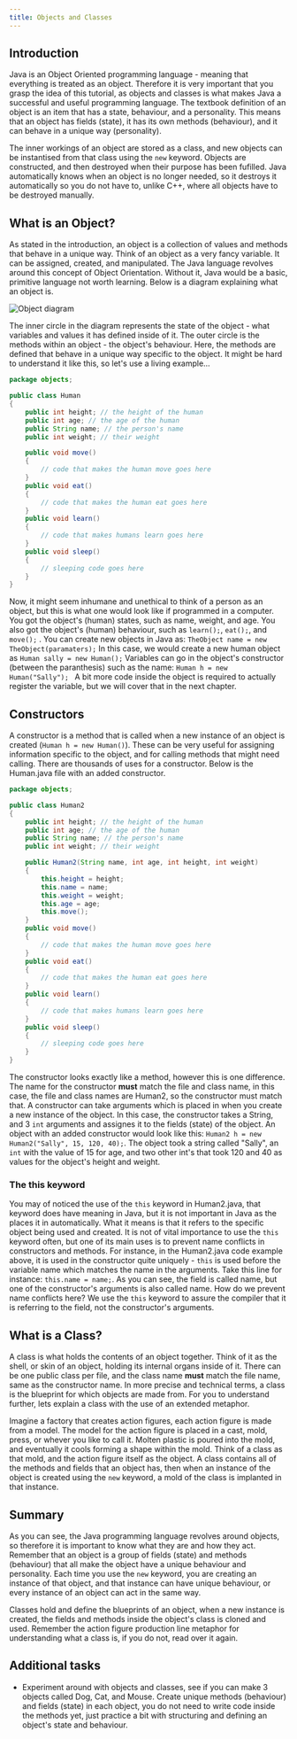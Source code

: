 ```yaml
---
title: Objects and Classes
---
```

## Introduction

Java is an Object Oriented programming language - meaning that everything is treated as an object. Therefore it is very important that you grasp the idea of this
tutorial, as objects and classes is what makes Java a successful and useful programming language. The textbook definition of an object is an item that has a state, 
behaviour, and a personality. This means that an object has fields (state), it has its own methods (behaviour), and it can behave in a unique way (personality).

The inner workings of an object are stored as a class, and new objects can be instantised from that class using the `new` keyword. Objects are constructed, 
and then destroyed when their purpose has been fufilled. Java automatically knows when an object is no longer needed, so it destroys it automatically so you do not 
have to, unlike C++, where all objects have to be destroyed manually.

## What is an Object?

As stated in the introduction, an object is a collection of values and methods that behave in a unique way. Think of an object as a very fancy variable. It can 
be assigned, created, and manipulated. The Java language revolves around this concept of Object Orientation. Without it, Java would be a basic, primitive language
not worth learning. Below is a diagram explaining what an object is.

![Object diagram](/assets/img/learn/object.png)

The inner circle in the diagram represents the state of the object - what variables and values it has defined inside of it. The outer circle is the methods
within an object - the object's behaviour. Here, the methods are defined that behave in a unique way specific to the object. It might be hard to understand it like
this, so let's use a living example...

``` java
﻿package objects;

public class Human
{
	public int height; // the height of the human
	public int age; // the age of the human
	public String name; // the person's name
	public int weight; // their weight

	public void move()
	{
		// code that makes the human move goes here
	}
	public void eat()
	{
		// code that makes the human eat goes here
	}
	public void learn()
	{
		// code that makes humans learn goes here
	}
	public void sleep()
	{
		// sleeping code goes here
	}
}
```

Now, it might seem inhumane and unethical to think of a person as an object, but this is what one would look like if programmed in a computer. You got the object's
(human) states, such as name, weight, and age. You also got the object's (human) behaviour, such as `learn();`, `eat();`, and `move();`
. You can create new objects in Java as: `TheObject name = new TheObject(paramaters);` In this case, we would create a new human object as 
`Human sally = new Human();` Variables can go in the object's constructor (between the paranthesis) such as the name: `Human h = new Human("Sally");
` A bit more code inside the object is required to actually register the variable, but we will cover that in the next chapter.

## Constructors

A constructor is a method that is called when a new instance of an object is created (`Human h = new Human()`). These can be very useful for assigning
information specific to the object, and for calling methods that might need calling. There are thousands of uses for a constructor. Below is the Human.java file with
an added constructor.

``` java
﻿package objects;

public class Human2
{
	public int height; // the height of the human
	public int age; // the age of the human
	public String name; // the person's name
	public int weight; // their weight

	public Human2(String name, int age, int height, int weight)
	{
		this.height = height;
		this.name = name;
		this.weight = weight;
		this.age = age;
		this.move();
	}
	public void move()
	{
		// code that makes the human move goes here
	}
	public void eat()
	{
		// code that makes the human eat goes here
	}
	public void learn()
	{
		// code that makes humans learn goes here
	}
	public void sleep()
	{
		// sleeping code goes here
	}
}
```

The constructor looks exactly like a method, however this is one difference. The name for the constructor **must** match the file and class name, in this
case, the file and class names are Human2, so the constructor must match that. A constructor can take arguments which is placed in when you create a new instance 
of the object. In this case, the constructor takes a String, and 3 `int` arguments and assignes it to the fields (state) of the object. An object with an 
added constructor would look like this: `Human2 h = new Human2("Sally", 15, 120, 40);`. The object took a string called "Sally", an `int` with 
the value of 15 for age, and two other int's that took 120 and 40 as values for the object's height and weight.

### The this keyword

You may of noticed the use of the `this` keyword in Human2.java, that keyword does have meaning in Java, but it is not important in Java as the 
places it in automatically. What it means is that it refers to the specific object being used and created. It is not of vital importance to use the `this`
keyword often, but one of its main uses is to prevent name conflicts in constructors and methods. For instance, in the Human2.java code example above, it is used
in the constructor quite uniquely - `this` is used before the variable name which matches the name in the arguments. Take this line for instance:
`this.name = name;`. As you can see, the field is called name, but one of the constructor's arguments is also called name. How do we prevent name conflicts
here? We use the `this` keyword to assure the compiler that it is referring to the field, not the constructor's arguments.

## What is a Class?

A class is what holds the contents of an object together. Think of it as the shell, or skin of an object, holding its internal organs inside of it. There can be 
one public class per file, and the class name **must** match the file name, same as the constructor name. In more precise and technical terms, a class
is the blueprint for which objects are made from. For you to understand further, lets explain a class with the use of an extended metaphor.

Imagine a factory that creates action figures, each action figure is made from a model. The model for the action figure is placed in a cast, mold, press, or 
whever you like to call it. Molten plastic is poured into the mold, and eventually it cools forming a shape within the mold. Think of a class as that mold,
and the action figure itself as the object. A class contains all of the methods and fields that an object has, then when an instance of the object is created using the 
`new` keyword, a mold of the class is implanted in that instance.

## Summary

As you can see, the Java programming language revolves around objects, so therefore it is important to know what they are and how they act. Remember that an object
is a group of fields (state) and methods (behaviour) that all make the object have a unique behaviour and personality. Each time you use the `new` 
keyword, you are creating an instance of that object, and that instance can have unique behaviour, or every instance of an object can act in the same way.

Classes hold and define the blueprints of an object, when a new instance is created, the fields and methods inside the object's class is cloned and used. Remember
the action figure production line metaphor for understanding what a class is, if you do not, read over it again.

## Additional tasks

*   Experiment around with objects and classes, see if you can make 3 objects called Dog, Cat, and Mouse. Create unique methods (behaviour) and fields (state)
    in each object, you do not need to write code inside the methods yet, just practice a bit with structuring and defining an object's state and behaviour.
